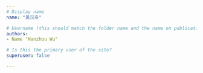 ```yaml
---
# Display name
name: "吴汉舟"

# Username (this should match the folder name and the name on publications)
authors:
- Name "Hanzhou Wu"

# Is this the primary user of the site?
superuser: false

---
```

